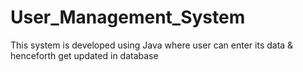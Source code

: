 # User_Management_System
This system is developed using Java where user can enter its data &amp; henceforth get updated in database 

